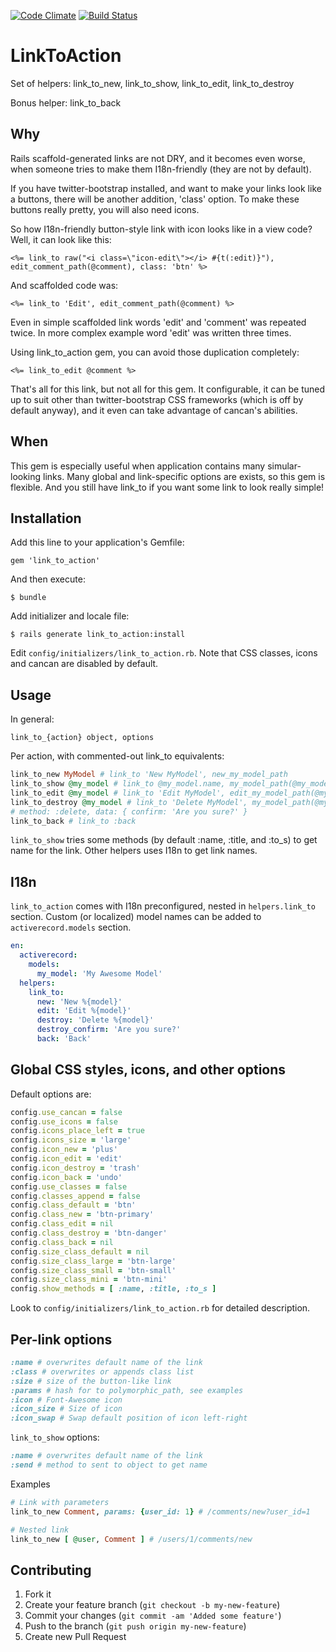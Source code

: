 [![Code Climate](https://codeclimate.com/badge.png)](https://codeclimate.com/github/denispeplin/link_to_action)
[![Build Status](https://secure.travis-ci.org/denispeplin/link_to_action.png)](http://travis-ci.org/denispeplin/link_to_action)

# LinkToAction

Set of helpers: link_to_new, link_to_show, link_to_edit, link_to_destroy

Bonus helper: link_to_back

## Why

Rails scaffold-generated links are not DRY, and it becomes even worse,
when someone tries to make them I18n-friendly (they are not by default).

If you have twitter-bootstrap installed, and want to make your links look like
a buttons, there will be another addition, 'class' option. To make these buttons
really pretty, you will also need icons.

So how I18n-friendly button-style link with icon looks like in a view code?
Well, it can look like this:

```erb
<%= link_to raw("<i class=\"icon-edit\"></i> #{t(:edit)}"), edit_comment_path(@comment), class: 'btn' %>
```

And scaffolded code was:

```erb
<%= link_to 'Edit', edit_comment_path(@comment) %>
```

Even in simple scaffolded link words 'edit' and 'comment' was repeated twice.
In more complex example word 'edit' was written three times.

Using link_to_action gem, you can avoid those duplication completely:

```erb
<%= link_to_edit @comment %>
```

That's all for this link, but not all for this gem. It configurable, it can be
tuned up to suit other than twitter-bootstrap CSS frameworks (which is off by
default anyway), and it even can take advantage of cancan's abilities.

## When

This gem is especially useful when application contains many simular-looking
links. Many global and link-specific options are exists, so this gem is flexible.
And you still have link_to if you want some link to look really simple!

## Installation

Add this line to your application's Gemfile:

    gem 'link_to_action'

And then execute:

    $ bundle

Add initializer and locale file:

    $ rails generate link_to_action:install

Edit `config/initializers/link_to_action.rb`. Note that CSS classes, icons and
cancan are disabled by default.

## Usage

In general:

    link_to_{action} object, options
    
Per action, with commented-out link_to equivalents:

```ruby
link_to_new MyModel # link_to 'New MyModel', new_my_model_path
link_to_show @my_model # link_to @my_model.name, my_model_path(@my_model)
link_to_edit @my_model # link_to 'Edit MyModel', edit_my_model_path(@my_model)
link_to_destroy @my_model # link_to 'Delete MyModel', my_model_path(@my_model),
# method: :delete, data: { confirm: 'Are you sure?' }
link_to_back # link_to :back
```

`link_to_show` tries some methods (by default :name, :title, and :to_s) to get
name for the link. Other helpers uses I18n to get link names.

## I18n

`link_to_action` comes with I18n preconfigured, nested in `helpers.link_to`
section. Custom (or localized) model names can be added to `activerecord.models`
section.

```yml
en:
  activerecord:
    models:
      my_model: 'My Awesome Model'
  helpers:
    link_to:
      new: 'New %{model}'
      edit: 'Edit %{model}'
      destroy: 'Delete %{model}'
      destroy_confirm: 'Are you sure?'
      back: 'Back'
```

## Global CSS styles, icons, and other options

Default options are:

```ruby
config.use_cancan = false
config.use_icons = false
config.icons_place_left = true
config.icons_size = 'large'
config.icon_new = 'plus'
config.icon_edit = 'edit'
config.icon_destroy = 'trash'
config.icon_back = 'undo'
config.use_classes = false
config.classes_append = false
config.class_default = 'btn'
config.class_new = 'btn-primary'
config.class_edit = nil
config.class_destroy = 'btn-danger'
config.class_back = nil
config.size_class_default = nil
config.size_class_large = 'btn-large'
config.size_class_small = 'btn-small'
config.size_class_mini = 'btn-mini'
config.show_methods = [ :name, :title, :to_s ]
```
Look to `config/initializers/link_to_action.rb` for detailed description.

## Per-link options

```ruby
:name # overwrites default name of the link
:class # overwrites or appends class list
:size # size of the button-like link
:params # hash for to polymorphic_path, see examples
:icon # Font-Awesome icon
:icon_size # Size of icon
:icon_swap # Swap default position of icon left-right
```

`link_to_show` options:
```ruby
:name # overwrites default name of the link
:send # method to sent to object to get name
```

Examples

```ruby
# Link with parameters
link_to_new Comment, params: {user_id: 1} # /comments/new?user_id=1

# Nested link
link_to_new [ @user, Comment ] # /users/1/comments/new
```

## Contributing

1. Fork it
2. Create your feature branch (`git checkout -b my-new-feature`)
3. Commit your changes (`git commit -am 'Added some feature'`)
4. Push to the branch (`git push origin my-new-feature`)
5. Create new Pull Request
